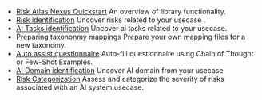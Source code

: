 - [Risk Atlas Nexus Quickstart](notebooks/Risk_Atlas_Nexus_Quickstart.ipynb) An overview of library functionality.
- [Risk identification](notebooks/risk_identification.ipynb) Uncover risks related to your usecase .
- [AI Tasks identification](notebooks/ai_tasks_identification.ipynb) Uncover ai tasks related to your usecase.
- [Preparing taxononmy mappings](notebooks/Prepare_taxonomy_mappings.ipynb) Prepare your own mapping files for a new taxonomy.
- [Auto assist questionnaire](notebooks/autoassist_questionnaire.ipynb) Auto-fill questionnaire using Chain of Thought or Few-Shot Examples.
- [AI Domain identification](notebooks/domain_identification.ipynb) Uncover AI domain from your usecase
- [Risk Categorization](notebooks/risk_categorization.ipynb) Assess and categorize the severity of risks associated with an AI system usecase.
